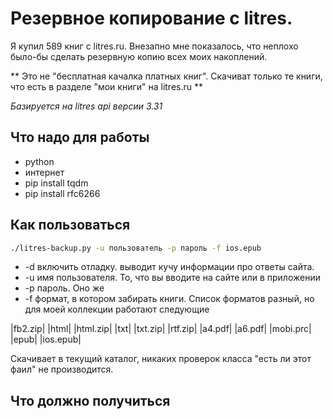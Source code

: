 # Резервное копирование с litres. 

Я купил 589 книг с litres.ru. Внезапно мне показалось, что неплохо было-бы сделать резервную копию всех моих накоплений. 

** Это не "бесплатная качалка платных книг". Скачиват только те книги, что есть в разделе "мои книги" на litres.ru **

_Базируется на litres api версии 3.31_

## Что надо для работы

- python
- интернет
- pip install tqdm
- pip install rfc6266

## Как пользоваться

``` bash
./litres-backup.py -u пользователь -p пароль -f ios.epub
```
- -d включить отладку. выводит кучу информации про ответы сайта. 
- -u имя пользователя. То, что вы вводите на сайте или в приложении
- -p пароль. Оно же
- -f формат, в котором забирать книги. Список форматов разный, но для моей коллекции работают следующие 


|fb2.zip|
|html|
|html.zip|
|txt|
|txt.zip|
|rtf.zip|
|a4.pdf|
|a6.pdf|
|mobi.prc|
|epub|
|ios.epub|

Скачивает в текущий каталог, никаких проверок класса "есть ли этот фаил" не производится. 

## Что должно получиться

[work]: https://raw.githubusercontent.com/kiltum/litres-backup/master/screen.png "How it works"

